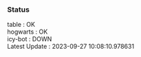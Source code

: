 ### Status


table : OK  
hogwarts : OK  
icy-bot : DOWN  
Latest Update : 2023-09-27 10:08:10.978631
